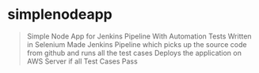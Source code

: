 # simplenodeapp
> Simple Node App for Jenkins Pipeline
> With Automation Tests Written in Selenium
> Made Jenkins Pipeline which picks up the source code from github and runs all the test cases
> Deploys the application on AWS Server if all Test Cases Pass
